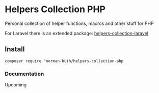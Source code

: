 # Helpers Collection PHP

Personal collection of helper functions, macros and other stuff for PHP

For Laravel there is an extended package: [helpers-collection-laravel](https://github.com/Muetze42/helpers-collection-laravel)

## Install
```shell
composer require "norman-huth/helpers-collection-php
```

### Documentation
Upcoming
